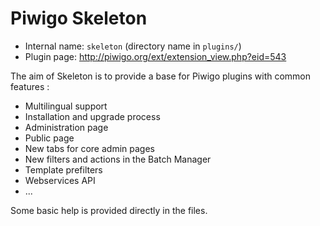 # Piwigo Skeleton

* Internal name: `skeleton` (directory name in `plugins/`)
* Plugin page: http://piwigo.org/ext/extension_view.php?eid=543

The aim of Skeleton is to provide a base for Piwigo plugins with common features :

- Multilingual support
- Installation and upgrade process
- Administration page
- Public page
- New tabs for core admin pages
- New filters and actions in the Batch Manager
- Template prefilters
- Webservices API
- ...

Some basic help is provided directly in the files.
